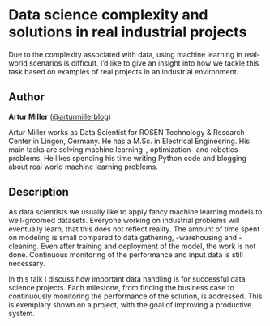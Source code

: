 Data science complexity and solutions in real industrial projects
=================================================================

Due to the complexity associated with data, using machine learning in
real-world scenarios is difficult. I’d like to give an insight into how
we tackle this task based on examples of real projects in an industrial
environment.

Author
-------

**Artur Miller** ([@arturmillerblog](http://twitter.com/@arturmillerblog))

Artur Miller works as Data Scientist for ROSEN Technology & Research
Center in Lingen, Germany. He has a M.Sc. in Electrical Engineering. His
main tasks are solving machine learning-, optimization- and robotics
problems. He likes spending his time writing Python code and blogging
about real world machine learning problems.


Description
-----------

As data scientists we usually like to apply fancy machine learning
models to well-groomed datasets. Everyone working on industrial problems
will eventually learn, that this does not reflect reality. The amount of
time spent on modeling is small compared to data gathering, -warehousing
and -cleaning. Even after training and deployment of the model, the work
is not done. Continuous monitoring of the performance and input data is
still necessary.

In this talk I discuss how important data handling is for successful
data science projects. Each milestone, from finding the business case to
continuously monitoring the performance of the solution, is addressed.
This is exemplary shown on a project, with the goal of improving a
productive system.
